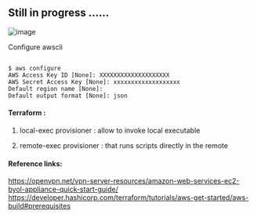 


## Still in progress ......

![image](https://user-images.githubusercontent.com/33985509/201362241-e3fd3d86-9b97-4887-90c5-8ecc15e3ad7b.png)



Configure awscli

~~~

$ aws configure
AWS Access Key ID [None]: XXXXXXXXXXXXXXXXXXXX
AWS Secret Access Key [None]: xxxxxxxxxxxxxxxxxxx
Default region name [None]: 
Default output format [None]: json

~~~

#### Terraform :

1. local-exec provisioner  :   allow to invoke local executable

2. remote-exec provisioner :  that runs scripts directly in the remote


#### Reference links: 

https://openvpn.net/vpn-server-resources/amazon-web-services-ec2-byol-appliance-quick-start-guide/
https://developer.hashicorp.com/terraform/tutorials/aws-get-started/aws-build#prerequisites
